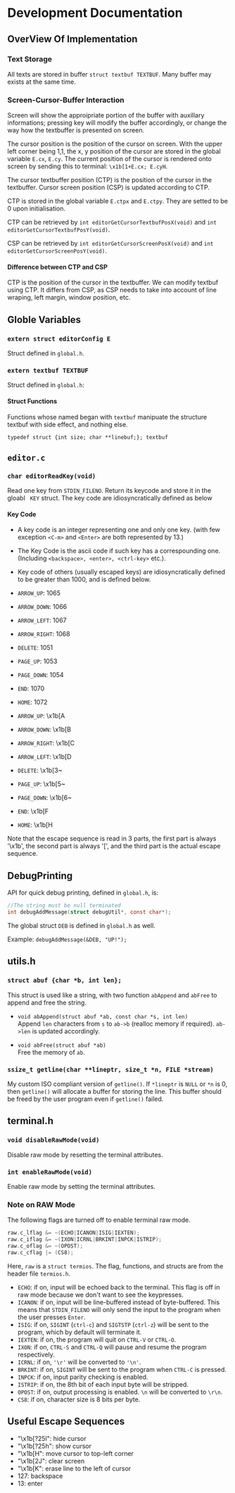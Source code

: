 # Development Documentation

## OverView Of Implementation

### Text Storage

All texts are stored in buffer `struct textbuf TEXTBUF`. Many buffer may exists at the same time.

### Screen-Cursor-Buffer Interaction

Screen will show the approipriate portion of the buffer with auxillary informations; 
pressing key will modify the buffer accordingly, or change the way how the textbuffer is presented on screen. 

The cursor position is the position of the cursor on screen. 
With the upper left corner being 1,1, the x, y position of the cursor are stored in the global variable `E.cx`, `E.cy`. 
The current position of the cursor is rendered onto screen by sending this to terminal: `\x1b[1+E.cx; E.cyH`.

The cursor textbuffer position (CTP) is the position of the cursor in the textbuffer. Cursor screen position (CSP) is updated according to CTP.

CTP is stored in the global variable `E.ctpx` and `E.ctpy`. 
They are setted to be 0 upon initialisation.

CTP can be retrieved by `int editorGetCursorTextbufPosX(void)` and `int editorGetCursorTextbufPosY(void)`. 

CSP can be retrieved by `int editorGetCursorScreenPosX(void)` and `int editorGetCursorScreenPosY(void)`.

#### Difference between CTP and CSP

CTP is the position of the cursor in the textbuffer. We can modify textbuf using CTP. It differs from CSP, as CSP needs to take into account of line wraping, left margin, window position, etc.

## Globle Variables

### `extern struct editorConfig E`

Struct defined in `global.h`.

### `extern textbuf TEXTBUF`

Struct defined in `global.h`: 

#### Struct Functions 

Functions whose named began with `textbuf` manipuate the structure textbuf with side effect, and nothing else.

`typedef struct {int size; char **linebuf;}; textbuf` 

## `editor.c` 

### `char editorReadKey(void)`

Read one key from `STDIN_FILENO`. Return its keycode and store it in the gloabl ` KEY` struct. The key code are idiosyncratically defined as below

####  Key Code 

- A key code is an integer representing one and only one key. (with few exception `<C-m>` and `<Enter>` are both represented by 13.)
- The Key Code is the ascii code if such key has a correspounding one. (Including `<backspace>, <enter>, <ctrl-key>` etc.).
- Key code of others (usually escaped keys) are idiosyncratically defined to be greater than 1000, and is defined below.

- `ARROW_UP`: 1065
- `ARROW_DOWN`: 1066
- `ARROW_LEFT`: 1067
- `ARROW_RIGHT`: 1068
- `DELETE`: 1051
- `PAGE_UP`: 1053
- `PAGE_DOWN`: 1054
- `END`: 1070
- `HOME`: 1072

- `ARROW_UP`: \x1b[A
- `ARROW_DOWN`: \x1b[B
- `ARROW_RIGHT`: \x1b[C
- `ARROW_LEFT`: \x1b[D
- `DELETE`: \x1b[3~
- `PAGE_UP`: \x1b[5~
- `PAGE_DOWN`: \x1b[6~
- `END`: \x1b[F
- `HOME`: \x1b[H

Note that the escape sequence is read in 3 parts, the first part is always
'\x1b', the second part is always '[', and the third part is the actual
escape sequence.

## DebugPrinting

API for quick debug printing, defined in `global.h`, is:

```c
//The string must be null terminated 
int debugAddMessage(struct debugUtil*, const char*); 
```

The global struct `DEB` is defined in `global.h` as well. 

Example: `debugAddMessage(&DEB, "UP!");`


## utils.h

### `struct abuf {char *b, int len};` 

This struct is used like a string, with two function `abAppend` and `abFree` to append and free the string.

- `void abAppend(struct abuf *ab, const char *s, int len)` <br>
Append `len` characters from `s` to `ab->b` (realloc memory if required). `ab->len` is updated accordingly.

- `void abFree(struct abuf *ab)`<br> Free the memory of `ab`. 

### `ssize_t getline(char **lineptr, size_t *n, FILE *stream)`

My custom ISO compliant version of `getline()`. If `*lineptr` is `NULL` or `*n` is 0, then `getline()` will allocate a buffer for storing the line. This buffer should be freed by the user program even if `getline()` failed. 

## terminal.h

### `void disableRawMode(void)`

Disable raw mode by resetting the terminal attributes. 

### `int enableRawMode(void)`

Enable raw mode by setting the terminal attributes. 

### Note on RAW Mode

The following flags are turned off to enable terminal raw mode.

```c
raw.c_lflag &= ~(ECHO|ICANON|ISIG|IEXTEN);
raw.c_iflag &= ~(IXON|ICRNL|BRKINT|INPCK|ISTRIP);
raw.c_oflag &= ~(OPOST);
raw.c_cflag |= (CS8);
```

Here, `raw` is a `struct termios`. The flag, functions, and structs are from the header file `termios.h`.

- `ECHO`: if on, input will be echoed back to the terminal. This flag is off in raw mode because we don't want to see the keypresses.
- `ICANON`: if on, input will be line-buffered instead of byte-buffered. This means that `STDIN_FILENO` will only send the input to the program when the user presses `Enter`.
- `ISIG`: if on, `SIGINT` (`ctrl-c`) and `SIGTSTP` (`ctrl-z`) will be sent to the program, which by default will terminate it. 
- `IEXTEN`: if on, the program will quit on `CTRL-V` or `CTRL-O`. 
- `IXON`: if on, `CTRL-S` and `CTRL-Q` will pause and resume the program respectively. 
- `ICRNL`: if on, `'\r'` will be converted to `'\n'`.
- `BRKINT`: if on, `SIGINT` will be sent to the program when `CTRL-C` is pressed.
- `INPCK`: if on, input parity checking is enabled. 
- `ISTRIP`: if on, the 8th bit of each input byte will be stripped. 
- `OPOST`: if on, output processing is enabled. `\n` will be converted to `\r\n`. 
- `CS8`: if on, character size is 8 bits per byte. 

## Useful Escape Sequences 

- "\x1b[?25l": hide cursor
- "\x1b[?25h": show cursor
- "\x1b[H": move cursor to top-left corner
- "\x1b[2J": clear screen
- "\x1b[K": erase line to the left of cursor
- 127: backspace
- 13: enter

